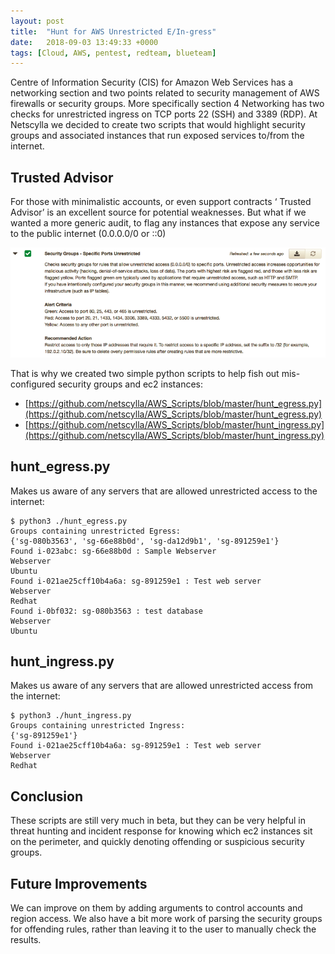 ```yaml
---
layout: post
title:  "Hunt for AWS Unrestricted E/In-gress"
date:   2018-09-03 13:49:33 +0000
tags: [Cloud, AWS, pentest, redteam, blueteam]
---
```

Centre of Information Security (CIS) for Amazon Web Services has a networking section and two points related to security management of AWS firewalls or security groups. More specifically section 4 Networking has two checks for unrestricted ingress on TCP ports 22 (SSH) and 3389 (RDP). At Netscylla we decided to create two scripts that would highlight security groups and associated instances that run exposed services to/from the internet.

## Trusted Advisor
For those with minimalistic accounts, or even support contracts ‘ Trusted Advisor’ is an excellent source for potential weaknesses. But what if we wanted a more generic audit, to flag any instances that expose any service to the public internet (0.0.0.0/0 or ::0)

![](/assets/trusted_advisor_1.png)

That is why we created two simple python scripts to help fish out mis-configured security groups and ec2 instances:
* [https://github.com/netscylla/AWS_Scripts/blob/master/hunt_egress.py](https://github.com/netscylla/AWS_Scripts/blob/master/hunt_egress.py)
* [https://github.com/netscylla/AWS_Scripts/blob/master/hunt_ingress.py](https://github.com/netscylla/AWS_Scripts/blob/master/hunt_ingress.py)

## hunt_egress.py
Makes us aware of any servers that are allowed unrestricted access to the internet:
```
$ python3 ./hunt_egress.py
Groups containing unrestricted Egress:
{'sg-080b3563', 'sg-66e88b0d', 'sg-da12d9b1', 'sg-891259e1'}
Found i-023abc: sg-66e88b0d : Sample Webserver
Webserver
Ubuntu
Found i-021ae25cff10b4a6a: sg-891259e1 : Test web server
Webserver
Redhat
Found i-0bf032: sg-080b3563 : test database
Webserver
Ubuntu
```
## hunt_ingress.py
Makes us aware of any servers that are allowed unrestricted access from the internet:
```
$ python3 ./hunt_ingress.py
Groups containing unrestricted Ingress:
{'sg-891259e1'}
Found i-021ae25cff10b4a6a: sg-891259e1 : Test web server
Webserver
Redhat
```
## Conclusion
These scripts are still very much in beta, but they can be very helpful in threat hunting and incident response for knowing which ec2 instances sit on the perimeter, and quickly denoting offending or suspicious security groups.

## Future Improvements
We can improve on them by adding arguments to control accounts and region access. We also have a bit more work of parsing the security groups for offending rules, rather than leaving it to the user to manually check the results.
